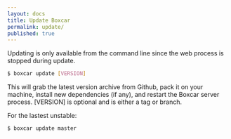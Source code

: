 ```yaml
---
layout: docs
title: Update Boxcar
permalink: update/
published: true
---
```


Updating is only available from the command line since the web process is stopped during update.

```bash
$ boxcar update [VERSION]
```

This will grab the latest version archive from Github, pack it on your machine, install new dependencies (if any), and restart the Boxcar server process. [VERSION] is optional and is either a tag or branch. 

For the lastest unstable:

```bash
$ boxcar update master
```